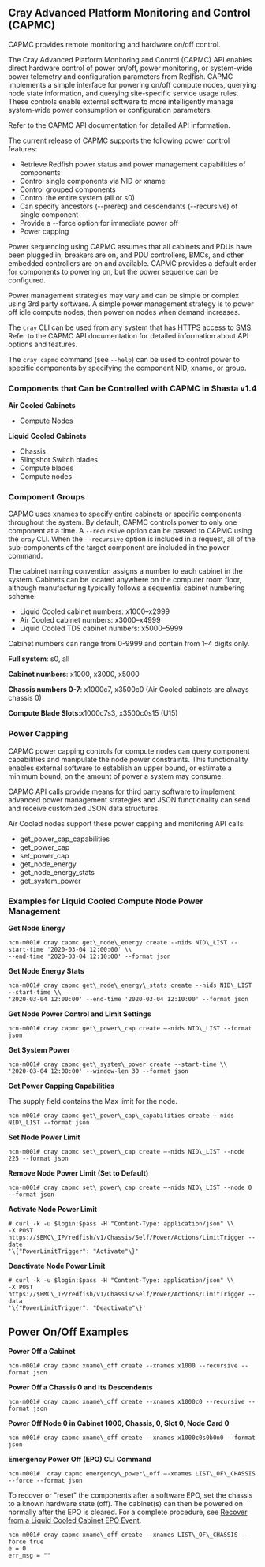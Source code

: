 


## Cray Advanced Platform Monitoring and Control \(CAPMC\)

CAPMC provides remote monitoring and hardware on/off control.

The Cray Advanced Platform Monitoring and Control \(CAPMC\) API enables direct hardware control of power on/off, power monitoring, or system-wide power telemetry and configuration parameters from Redfish. CAPMC implements a simple interface for powering on/off compute nodes, querying node state information, and querying site-specific service usage rules. These controls enable external software to more intelligently manage system-wide power consumption or configuration parameters.

Refer to the CAPMC API documentation for detailed API information.

The current release of CAPMC supports the following power control features:

-   Retrieve Redfish power status and power management capabilities of components
-   Control single components via NID or xname
-   Control grouped components
-   Control the entire system \(all or s0\)
-   Can specify ancestors \(--prereq\) and descendants \(--recursive\) of single component
-   Provide a --force option for immediate power off
-   Power capping

Power sequencing using CAPMC assumes that all cabinets and PDUs have been plugged in, breakers are on, and PDU controllers, BMCs, and other embedded controllers are on and available. CAPMC provides a default order for components to powering on, but the power sequence can be configured.

Power management strategies may vary and can be simple or complex using 3rd party software. A simple power management strategy is to power off idle compute nodes, then power on nodes when demand increases.

The `cray` CLI can be used from any system that has HTTPS access to [SMS](SMS.md). Refer to the CAPMC API documentation for detailed information about API options and features.

The `cray capmc` command \(see `--help`\) can be used to control power to specific components by specifying the component NID, xname, or group.

### Components that Can be Controlled with CAPMC in Shasta v1.4

**Air Cooled Cabinets**

-   Compute Nodes

**Liquid Cooled Cabinets**

-   Chassis
-   Slingshot Switch blades
-   Compute blades
-   Compute nodes

### Component Groups

CAPMC uses xnames to specify entire cabinets or specific components throughout the system. By default, CAPMC controls power to only one component at a time. A `--recursive` option can be passed to CAPMC using the `cray` CLI. When the `--recursive` option is included in a request, all of the sub-components of the target component are included in the power command.

The cabinet naming convention assigns a number to each cabinet in the system. Cabinets can be located anywhere on the computer room floor, although manufacturing typically follows a sequential cabinet numbering scheme:

-   Liquid Cooled cabinet numbers: x1000–x2999
-   Air Cooled cabinet numbers: x3000–x4999
-   Liquid Cooled TDS cabinet numbers: x5000–5999

Cabinet numbers can range from 0-9999 and contain from 1–4 digits only.

**Full system**: s0, all

**Cabinet numbers**: x1000, x3000, x5000

**Chassis numbers 0-7**: x1000c7, x3500c0 \(Air Cooled cabinets are always chassis 0\)

**Compute Blade Slots**:x1000c7s3, x3500c0s15 \(U15\)

### Power Capping

CAPMC power capping controls for compute nodes can query component capabilities and manipulate the node power constraints. This functionality enables external software to establish an upper bound, or estimate a minimum bound, on the amount of power a system may consume.

CAPMC API calls provide means for third party software to implement advanced power management strategies and JSON functionality can send and receive customized JSON data structures.

Air Cooled nodes support these power capping and monitoring API calls:

-   get\_power\_cap\_capabilities
-   get\_power\_cap
-   set\_power\_cap
-   get\_node\_energy
-   get\_node\_energy\_stats
-   get\_system\_power

### Examples for Liquid Cooled Compute Node Power Management

**Get Node Energy**

```screen
ncn-m001# cray capmc get\_node\_energy create --nids NID\_LIST --start-time '2020-03-04 12:00:00' \\
--end-time '2020-03-04 12:10:00' --format json
```

**Get Node Energy Stats**

```screen
ncn-m001# cray capmc get\_node\_energy\_stats create --nids NID\_LIST --start-time \\
'2020-03-04 12:00:00' --end-time '2020-03-04 12:10:00' --format json
```

**Get Node Power Control and Limit Settings**

```screen
ncn-m001# cray capmc get\_power\_cap create –-nids NID\_LIST --format json
```

**Get System Power**

```screen
ncn-m001# cray capmc get\_system\_power create --start-time \\
'2020-03-04 12:00:00' --window-len 30 --format json
```

**Get Power Capping Capabilities**

The supply field contains the Max limit for the node.

```screen
ncn-m001# cray capmc get\_power\_cap\_capabilities create –-nids NID\_LIST --format json
```

**Set Node Power Limit**

```screen
ncn-m001# cray capmc set\_power\_cap create –-nids NID\_LIST --node 225 --format json
```

**Remove Node Power Limit \(Set to Default\)**

```screen
ncn-m001# cray capmc set\_power\_cap create –-nids NID\_LIST --node 0 --format json
```

**Activate Node Power Limit**

```screen
# curl -k -u $login:$pass -H "Content-Type: application/json" \\
-X POST https://$BMC\_IP/redfish/v1/Chassis/Self/Power/Actions/LimitTrigger --date
'\{"PowerLimitTrigger": "Activate"\}'
```

**Deactivate Node Power Limit**

```screen
# curl -k -u $login:$pass -H "Content-Type: application/json" \\
-X POST https://$BMC\_IP/redfish/v1/Chassis/Self/Power/Actions/LimitTrigger --data
'\{"PowerLimitTrigger": "Deactivate"\}'
```

## Power On/Off Examples

**Power Off a Cabinet**

```screen
ncn-m001# cray capmc xname\_off create --xnames x1000 --recursive --format json
```

**Power Off a Chassis 0 and Its Descendents**

```screen
ncn-m001# cray capmc xname\_off create --xnames x1000c0 --recursive --format json
```

**Power Off Node 0 in Cabinet 1000, Chassis, 0, Slot 0, Node Card 0**

```screen
ncn-m001# cray capmc xname\_off create --xnames x1000c0s0b0n0 --format json
```

**Emergency Power Off \(EPO\) CLI Command**

```screen
ncn-m001#  cray capmc emergency\_power\_off –-xnames LIST\_OF\_CHASSIS --force --format json
```

To recover or "reset" the components after a software EPO, set the chassis to a known hardware state \(off\). The cabinet\(s\) can then be powered on normally after the EPO is cleared. For a complete procedure, see [Recover from a Liquid Cooled Cabinet EPO Event](Recover_from_a_Liquid_Cooled_Cabinet_EPO_Event.md).

```screen
ncn-m001# cray capmc xname\_off create --xnames LIST\_OF\_CHASSIS --force true
e = 0
err_msg = ""
```


